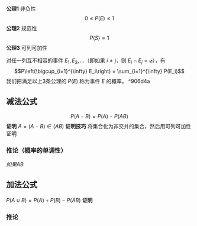 **公理1** 非负性$$0 \leq P(E) \leq 1$$
**公理2** 规范性$$P(S) = 1$$
**公理3** 可列可加性

对任一列互不相容的事件 $E_1, E_2, \ldots$（即如果 $i \neq j$，则 $E_i \cap E_j = \varnothing$），有 $$P\left(\bigcup_{i=1}^{\infty} E_i\right) = \sum_{i=1}^{\infty} P(E_i)$$ 我们把满足以上3条公理的 $P(E)$ 称为事件 $E$ 的概率。 ^906d4a

## 减法公式

$$P(A-B) = P(A) - P(AB)$$
**证明** $A = (A - B) \in (AB)$
**证明技巧** 将集合化为非交并的集合，然后用可列可加性证明

### 推论（概率的单调性）

$如果A B$

## 加法公式

$P(A \cup B) = P(A) + P(B) - P(AB)$
**证明**
### 推论